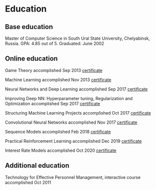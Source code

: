 # Education

## Base education

Master of Computer Science in South Ural State University, Chelyabinsk, Russia.
GPA: 4.85 out of 5.
Graduated: June 2002

## Online education

Game Theory
accomplished Sep 2013
[certificate](/assets/cert_coursera_stanford_game_theory.png)

Machine Learning
accomplished Nov 2013
[certificate](/assets/cert_coursera_stanford_ml.png)

Neural Networks and Deep Learning
accomplished Sep 2017
[certificate](/assets/cert_coursera_deeplearning_1_nn_and_deep_learning_MB5LWMBXJB6A.png)

Improving Deep NN: Hyperparameter tuning, Regularization and Optimization
accomplished Sep 2017
[certificate](/assets/cert_coursera_deeplearning_2_improving_dnn_WYEYTJYCZS6V.png)

Structuring Machine Learning Projects
accomplished Oct 2017
[certificate](/assets/cert_coursera_deeplearning_3_structuring_ml_projects_2V8CL595K7PF.png)

Convolutional Neural Networks
accomplished Nov 2017
[certificate](/assets/cert_coursera_deeplearning_4_convolutional_nn_G3TGH44MXMTG.png)

Sequence Models
accomplished Feb 2018
[certificate](/assets/cert_coursera_deeplearning_5_sequence_models_W4DKUXGF9FFJ.png)

Practical Reinforcement Learning
accomplished Dec 2019
[certificate](/assets/cert_coursera_hse_practical_rl_ASSAZV3PHVPT.png)

Interest Rate Models
accomplished Oct 2020
[certificate](/assets/cert_coursera_epfl_interest_rate_models_BP9PTHR3RNYY.png)

## Additional education

Technology for Effective Personnel Management, interactive course
accomplished Oct 2011
